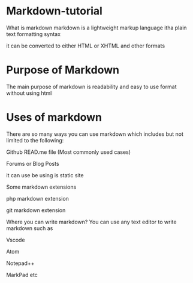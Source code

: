 # Markdown-tutorial
What is markdown
markdown is a lightweight markup language itha plain text formatting syntax

it can be converted to either HTML or XHTML and other formats

# Purpose of Markdown
The main purpose of markdown is readability and easy to use format without using html

# Uses of markdown
There are so many ways you can use markdown which includes but not limited to the following:

Github READ.me file (Most commonly used cases)

Forums or Blog Posts

it can use be using is static site 

Some markdown extensions

php markdown extension

git markdown extension


Where you can write markdown?
You can use any text editor to write markdown such as

Vscode

Atom

Notepad++

MarkPad etc


